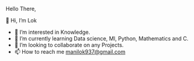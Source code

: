  Hello There,

👋 Hi, I’m Lok
- 👀 I’m interested in Knowledge.
- 🌱 I’m currently learning Data science, Ml, Python, Mathematics and C.
- 💞️ I’m looking to collaborate on any Projects.
- 📫 How to reach me manilok937@gmail.com

